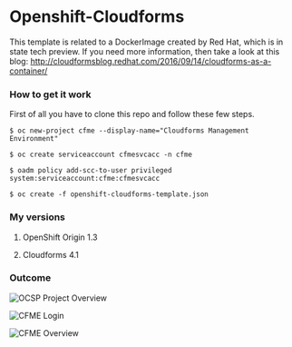 ﻿# Openshift-Cloudforms

This template is related to a DockerImage created by Red Hat, which is in state tech preview. If you need more information, then take a look at this blog: http://cloudformsblog.redhat.com/2016/09/14/cloudforms-as-a-container/

### How to get it work

First of all you have to clone this repo and follow these few steps.

```
$ oc new-project cfme --display-name="Cloudforms Management Environment" 

$ oc create serviceaccount cfmesvcacc -n cfme

$ oadm policy add-scc-to-user privileged system:serviceaccount:cfme:cfmesvcacc 

$ oc create -f openshift-cloudforms-template.json
```

### My versions

1) OpenShift Origin 1.3

2) Cloudforms 4.1 

### Outcome

![OCSP Project Overview](https://github.com/Sifa91/openshift-cloudforms/blob/master/doc/oscp_overview.png)

![CFME Login](https://github.com/Sifa91/openshift-cloudforms/blob/master/doc/login.png)

![CFME Overview](https://github.com/Sifa91/openshift-cloudforms/blob/master/doc/cfme_overview.png)
